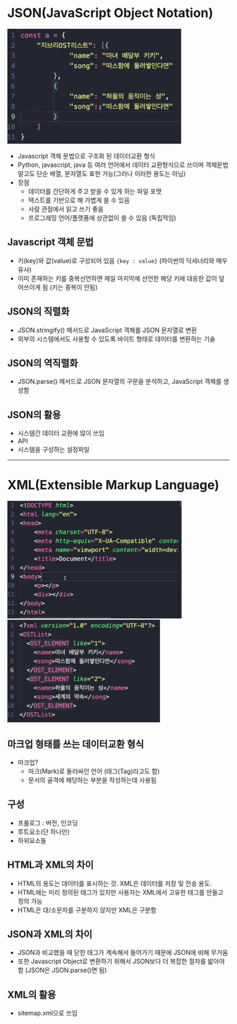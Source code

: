 # JSON(JavaScript Object Notation)
![JSON 예시](img/json.PNG)
- Javascript 객체 문법으로 구조화 된 데이터교환 형식
- Python, javascript, java 등 여러 언어에서 데이터 교환형식으로 쓰이며 객체문법 말고도 단순 배열, 문자열도 표현 가능(그러나 이러한 용도는 아님)
- 장점
    - 데이터를 간단하게 주고 받을 수 있게 하는 파일 포맷
    - 텍스트를 기반으로 해 가볍게 쓸 수 있음
    - 사람 관점에서 읽고 쓰기 좋음
    - 프로그래밍 언어/플랫폼에 상관없이 쓸 수 있음 (독립적임)

## Javascript 객체 문법
- 키(key)와 값(value)로 구성되어 있음 `{key : value}` (파이썬의 딕셔너리와 매우 유사)
- 이미 존재하는 키를 중복선언하면 제일 마지막에 선언한 해당 키에 대응한 값이 덮어쓰이게 됨 (키는 중복이 안됨)

## JSON의 직렬화
- JSON.stringify() 메서드로 JavaScript 객체를 JSON 문자열로 변환
- 외부의 시스템에서도 사용할 수 있도록 바이트 형태로 데이터를 변환하는 기술

## JSON의 역직렬화
- JSON.parse() 메서드로 JSON 문자열의 구문을 분석하고, JavaScript 객체를 생성함

## JSON의 활용
- 시스템간 데이터 교환에 많이 쓰임
- API
- 시스템을 구성하는 설정파일


---

# XML(Extensible Markup Language)
![HTML 예시](img/html.PNG)
![XML 예시](img/xml.PNG)
## 마크업 형태를 쓰는 데이터교환 형식
- 마크업?
    - 마크(Mark)로 둘러싸인 언어 (태그(Tag)라고도 함)
    - 문서의 골격에 해당하는 부분을 작성하는데 사용됨

## 구성
- 프롤로그 : 버전, 인코딩
- 루트요소(단 하나만)
- 하위요소들

## HTML과 XML의 차이
- HTML의 용도는 데이터를 표시하는 것. XML은 데이터를 저장 및 전송 용도.
- HTML에는 미리 정의된 태그가 있지만 사용자는 XML에서 고유한 태그를 만들고 정의 가능
- HTML은 대/소문자를 구분하지 않지만 XML은 구분함

## JSON과 XML의 차이
- JSON과 비교했을 때 닫힌 태그가 계속해서 들어가기 때문에 JSON에 비해 무거움
- 또한 Javascript Object로 변환하기 위해서 JSON보다 더 복잡한 절차를 밟아야 함 (JSON은 JSON.parse()면 됨)

## XML의 활용
- sitemap.xml으로 쓰임